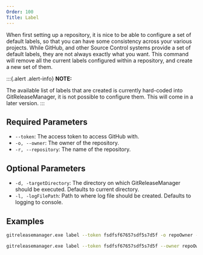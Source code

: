 ```yaml
---
Order: 100
Title: Label
---
```


When first setting up a repository, it is nice to be able to configure a set of
default labels, so that you can have some consistency across your various
projects.  While GitHub, and other Source Control systems provide a set of
default labels, they are not always exactly what you want.  This command will
remove all the current labels configured within a repository, and create a new
set of them.

:::{.alert .alert-info}
**NOTE:**

The available list of labels that are created is currently hard-coded into
GitReleaseManager, it is not possible to configure them.  This will come in a
later version.
:::

## **Required Parameters**

- `--token`: The access token to access GitHub with.
- `-o, --owner`: The owner of the repository.
- `-r, --repository`: The name of the repository.

## **Optional Parameters**

- `-d, -targetDirectory`: The directory on which GitReleaseManager should be
    executed. Defaults to current directory.
- `-l, -logFilePath`: Path to where log file should be created. Defaults to
    logging to console.

## **Examples**

```bash
gitreleasemanager.exe label --token fsdfsf67657sdf5s7d5f -o repoOwner -r repo

gitreleasemanager.exe label --token fsdfsf67657sdf5s7d5f --owner repoOwner --repository repo
```
